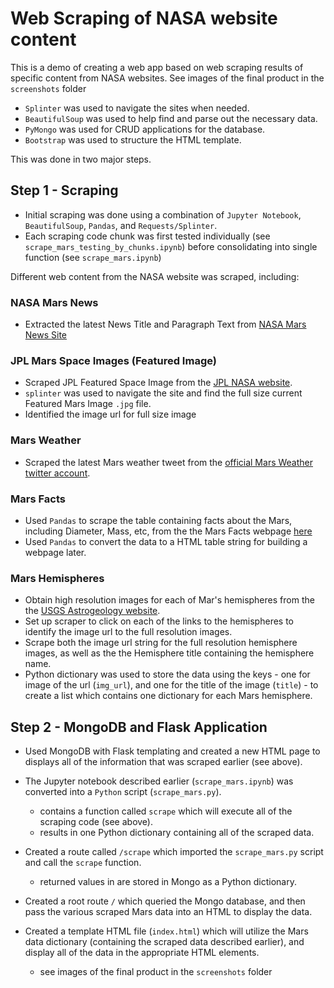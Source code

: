 # Web Scraping of NASA website content

This is a demo of creating a web app based on web scraping results of specific content from NASA websites.
See images of the final product in the `screenshots` folder

* `Splinter` was used to navigate the sites when needed.
* `BeautifulSoup` was used to help find and parse out the necessary data.
* `PyMongo` was used for CRUD applications for the database. 
* `Bootstrap` was used to structure the HTML template.

This was done in two major steps.

## Step 1 - Scraping

* Initial scraping was done using a combination of  `Jupyter Notebook`, `BeautifulSoup`, `Pandas`, and `Requests/Splinter`.
* Each scraping code chunk was first tested individually (see `scrape_mars_testing_by_chunks.ipynb`) before consolidating into single function (see `scrape_mars.ipynb`)

Different web content from the NASA website was scraped, including:

### NASA Mars News

* Extracted the latest News Title and Paragraph Text from [NASA Mars News Site](https://mars.nasa.gov/news/)

### JPL Mars Space Images (Featured Image)

* Scraped JPL Featured Space Image from the [JPL NASA website](https://www.jpl.nasa.gov/spaceimages/?search=&category=Mars).
 * `splinter` was used to navigate the site and find the full size current Featured Mars Image `.jpg` file. 
 * Identified the image url for full size image

### Mars Weather

* Scraped the latest Mars weather tweet from the [official Mars Weather twitter account](https://twitter.com/marswxreport?lang=en).

### Mars Facts

* Used `Pandas` to scrape the table containing facts about the Mars, including Diameter, Mass, etc, from the the Mars Facts webpage [here](https://space-facts.com/mars/)  
* Used `Pandas` to convert the data to a HTML table string for building a webpage later.

### Mars Hemispheres

* Obtain high resolution images for each of Mar's hemispheres from the the [USGS Astrogeology website](https://astrogeology.usgs.gov/search/results?q=hemisphere+enhanced&k1=target&v1=Mars).
* Set up scraper to click on each of the links to the hemispheres to identify the image url to the full resolution images.
* Scrape both the image url string for the full resolution hemisphere images, as well as the the Hemisphere title containing the hemisphere name. 
* Python dictionary was used to store the data using the keys - one for image of the url (`img_url`), and one for the title of the image (`title`) - to create a list which contains one dictionary for each Mars hemisphere.


## Step 2 - MongoDB and Flask Application

* Used MongoDB with Flask templating and created a new HTML page to displays all of the information that was scraped earlier (see above).

* The Jupyter notebook described earlier (`scrape_mars.ipynb`) was converted into a `Python` script (`scrape_mars.py`).
  * contains a function called `scrape` which will execute all of the scraping code (see above).
  * results in one Python dictionary containing all of the scraped data.

* Created a route called `/scrape` which imported the `scrape_mars.py` script and call the `scrape` function.
  * returned values in are stored in Mongo as a Python dictionary.

* Created a root route `/` which queried the Mongo database, and then pass the various scraped Mars data into an HTML to display the data.

* Created a template HTML file (`index.html`) which will utilize the Mars data dictionary (containing the scraped data described earlier), and display all of the data in the appropriate HTML elements. 
  * see images of the final product in the `screenshots` folder
